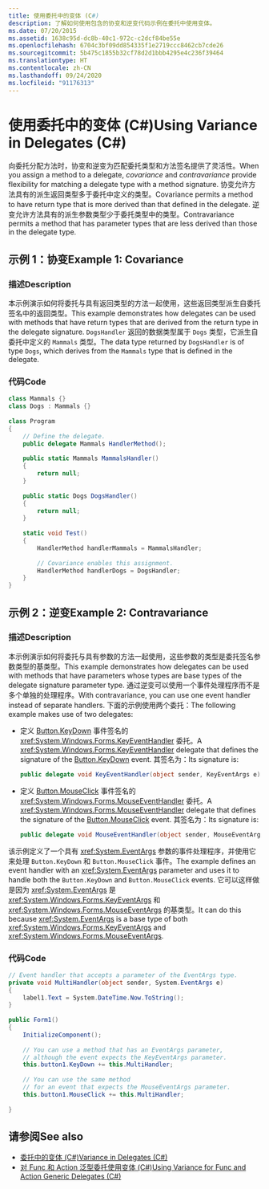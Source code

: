 ```yaml
---
title: 使用委托中的变体 (C#)
description: 了解如何使用包含的协变和逆变代码示例在委托中使用变体。
ms.date: 07/20/2015
ms.assetid: 1638c95d-dc8b-40c1-972c-c2dcf84be55e
ms.openlocfilehash: 6704c3bf09dd854335f1e2719ccc8462cb7cde26
ms.sourcegitcommit: 5b475c1855b32cf78d2d1bbb4295e4c236f39464
ms.translationtype: HT
ms.contentlocale: zh-CN
ms.lasthandoff: 09/24/2020
ms.locfileid: "91176313"
---
```

# <a name="using-variance-in-delegates-c"></a><span data-ttu-id="80824-103">使用委托中的变体 (C#)</span><span class="sxs-lookup"><span data-stu-id="80824-103">Using Variance in Delegates (C#)</span></span>

<span data-ttu-id="80824-104">向委托分配方法时，协变和逆变为匹配委托类型和方法签名提供了灵活性。</span><span class="sxs-lookup"><span data-stu-id="80824-104">When you assign a method to a delegate, *covariance* and *contravariance* provide flexibility for matching a delegate type with a method signature.</span></span> <span data-ttu-id="80824-105">协变允许方法具有的派生返回类型多于委托中定义的类型。</span><span class="sxs-lookup"><span data-stu-id="80824-105">Covariance permits a method to have return type that is more derived than that defined in the delegate.</span></span> <span data-ttu-id="80824-106">逆变允许方法具有的派生参数类型少于委托类型中的类型。</span><span class="sxs-lookup"><span data-stu-id="80824-106">Contravariance permits a method that has parameter types that are less derived than those in the delegate type.</span></span>  
  
## <a name="example-1-covariance"></a><span data-ttu-id="80824-107">示例 1：协变</span><span class="sxs-lookup"><span data-stu-id="80824-107">Example 1: Covariance</span></span>  
  
### <a name="description"></a><span data-ttu-id="80824-108">描述</span><span class="sxs-lookup"><span data-stu-id="80824-108">Description</span></span>  

 <span data-ttu-id="80824-109">本示例演示如何将委托与具有返回类型的方法一起使用，这些返回类型派生自委托签名中的返回类型。</span><span class="sxs-lookup"><span data-stu-id="80824-109">This example demonstrates how delegates can be used with methods that have return types that are derived from the return type in the delegate signature.</span></span> <span data-ttu-id="80824-110">`DogsHandler` 返回的数据类型属于 `Dogs` 类型，它派生自委托中定义的 `Mammals` 类型。</span><span class="sxs-lookup"><span data-stu-id="80824-110">The data type returned by `DogsHandler` is of type `Dogs`, which derives from the `Mammals` type that is defined in the delegate.</span></span>  
  
### <a name="code"></a><span data-ttu-id="80824-111">代码</span><span class="sxs-lookup"><span data-stu-id="80824-111">Code</span></span>  
  
```csharp  
class Mammals {}  
class Dogs : Mammals {}  
  
class Program  
{  
    // Define the delegate.  
    public delegate Mammals HandlerMethod();  
  
    public static Mammals MammalsHandler()  
    {  
        return null;  
    }  
  
    public static Dogs DogsHandler()  
    {  
        return null;  
    }  
  
    static void Test()  
    {  
        HandlerMethod handlerMammals = MammalsHandler;  
  
        // Covariance enables this assignment.  
        HandlerMethod handlerDogs = DogsHandler;  
    }  
}  
```  
  
## <a name="example-2-contravariance"></a><span data-ttu-id="80824-112">示例 2：逆变</span><span class="sxs-lookup"><span data-stu-id="80824-112">Example 2: Contravariance</span></span>  
  
### <a name="description"></a><span data-ttu-id="80824-113">描述</span><span class="sxs-lookup"><span data-stu-id="80824-113">Description</span></span>

<span data-ttu-id="80824-114">本示例演示如何将委托与具有参数的方法一起使用，这些参数的类型是委托签名参数类型的基类型。</span><span class="sxs-lookup"><span data-stu-id="80824-114">This example demonstrates how delegates can be used with methods that have parameters whose types are base types of the delegate signature parameter type.</span></span> <span data-ttu-id="80824-115">通过逆变可以使用一个事件处理程序而不是多个单独的处理程序。</span><span class="sxs-lookup"><span data-stu-id="80824-115">With contravariance, you can use one event handler instead of separate handlers.</span></span> <span data-ttu-id="80824-116">下面的示例使用两个委托：</span><span class="sxs-lookup"><span data-stu-id="80824-116">The following example makes use of two delegates:</span></span>

- <span data-ttu-id="80824-117">定义 [Button.KeyDown](xref:System.Windows.Forms.Control.KeyDown) 事件签名的 <xref:System.Windows.Forms.KeyEventHandler> 委托。</span><span class="sxs-lookup"><span data-stu-id="80824-117">A <xref:System.Windows.Forms.KeyEventHandler> delegate that defines the signature of the [Button.KeyDown](xref:System.Windows.Forms.Control.KeyDown) event.</span></span> <span data-ttu-id="80824-118">其签名为：</span><span class="sxs-lookup"><span data-stu-id="80824-118">Its signature is:</span></span>

   ```csharp
   public delegate void KeyEventHandler(object sender, KeyEventArgs e)
   ```

- <span data-ttu-id="80824-119">定义 [Button.MouseClick](xref:System.Windows.Forms.Control.MouseDown) 事件签名的 <xref:System.Windows.Forms.MouseEventHandler> 委托。</span><span class="sxs-lookup"><span data-stu-id="80824-119">A <xref:System.Windows.Forms.MouseEventHandler> delegate that defines the signature of the [Button.MouseClick](xref:System.Windows.Forms.Control.MouseDown) event.</span></span> <span data-ttu-id="80824-120">其签名为：</span><span class="sxs-lookup"><span data-stu-id="80824-120">Its signature is:</span></span>

   ```csharp
   public delegate void MouseEventHandler(object sender, MouseEventArgs e)
   ```

<span data-ttu-id="80824-121">该示例定义了一个具有 <xref:System.EventArgs> 参数的事件处理程序，并使用它来处理 `Button.KeyDown` 和 `Button.MouseClick` 事件。</span><span class="sxs-lookup"><span data-stu-id="80824-121">The example defines an event handler with an <xref:System.EventArgs> parameter and uses it to handle both the `Button.KeyDown` and `Button.MouseClick` events.</span></span> <span data-ttu-id="80824-122">它可以这样做是因为 <xref:System.EventArgs> 是 <xref:System.Windows.Forms.KeyEventArgs> 和 <xref:System.Windows.Forms.MouseEventArgs> 的基类型。</span><span class="sxs-lookup"><span data-stu-id="80824-122">It can do this because <xref:System.EventArgs> is a base type of both <xref:System.Windows.Forms.KeyEventArgs>  and <xref:System.Windows.Forms.MouseEventArgs>.</span></span>
  
### <a name="code"></a><span data-ttu-id="80824-123">代码</span><span class="sxs-lookup"><span data-stu-id="80824-123">Code</span></span>  
  
```csharp  
// Event handler that accepts a parameter of the EventArgs type.  
private void MultiHandler(object sender, System.EventArgs e)  
{  
    label1.Text = System.DateTime.Now.ToString();  
}  
  
public Form1()  
{  
    InitializeComponent();  
  
    // You can use a method that has an EventArgs parameter,  
    // although the event expects the KeyEventArgs parameter.  
    this.button1.KeyDown += this.MultiHandler;  
  
    // You can use the same method
    // for an event that expects the MouseEventArgs parameter.  
    this.button1.MouseClick += this.MultiHandler;  
  
}  
```  
  
## <a name="see-also"></a><span data-ttu-id="80824-124">请参阅</span><span class="sxs-lookup"><span data-stu-id="80824-124">See also</span></span>

- [<span data-ttu-id="80824-125">委托中的变体 (C#)</span><span class="sxs-lookup"><span data-stu-id="80824-125">Variance in Delegates (C#)</span></span>](./variance-in-delegates.md)
- [<span data-ttu-id="80824-126">对 Func 和 Action 泛型委托使用变体 (C#)</span><span class="sxs-lookup"><span data-stu-id="80824-126">Using Variance for Func and Action Generic Delegates (C#)</span></span>](./using-variance-for-func-and-action-generic-delegates.md)
